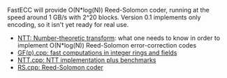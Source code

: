 FastECC will provide O(N*log(N)) Reed-Solomon coder, running at the speed around 1 GB/s with 2^20 blocks.
Version 0.1 implements only encoding, so it isn't yet ready for real use.

- [NTT: Number-theoretic transform](Overview.md): what one needs to know in order to implement O(N*log(N)) Reed-Solomon error-correction codes
- [GF(p).cpp: fast computations in integer rings and fields](GF.md)
- [NTT.cpp: NTT implementation plus benchmarks](NTT.md)
- [RS.cpp: Reed-Solomon coder](RS.md)
